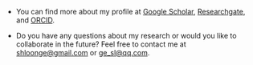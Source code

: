 - You can find more about my profile at [Google Scholar](https://scholar.google.com/citations?user=RuhR4skAAAAJ&hl=zh-CN), [Researchgate](https://www.researchgate.net/profile/Shilong-Ge-3?ev=prf_overview), and [ORCID](https://orcid.org/my-orcid?orcid=0009-0003-1083-0139).

- Do you have any questions about my research or would you like to collaborate in the future? Feel free to contact me at shloonge@gmail.com or ge_sl@qq.com. 
